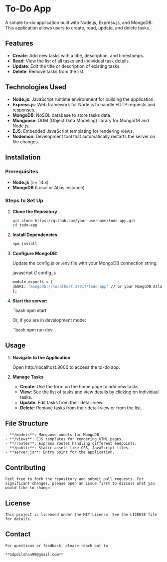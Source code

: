 # To-Do App

A simple to-do application built with Node.js, Express.js, and MongoDB. This application allows users to create, read, update, and delete tasks.

## Features

- **Create**: Add new tasks with a title, description, and timestamps.
- **Read**: View the list of all tasks and individual task details.
- **Update**: Edit the title or description of existing tasks.
- **Delete**: Remove tasks from the list.

## Technologies Used

- **Node.js**: JavaScript runtime environment for building the application.
- **Express.js**: Web framework for Node.js to handle HTTP requests and responses.
- **MongoDB**: NoSQL database to store tasks data.
- **Mongoose**: ODM (Object Data Modeling) library for MongoDB and Node.js.
- **EJS**: Embedded JavaScript templating for rendering views.
- **Nodemon**: Development tool that automatically restarts the server on file changes.

## Installation

### Prerequisites

- **Node.js** (>= 14.x)
- **MongoDB** (Local or Atlas instance)

### Steps to Set Up

1. **Clone the Repository**

   ```bash
   git clone https://github.com/your-username/todo-app.git
   cd todo-app

2. **Install Dependencies**

    ```bash
    npm install

3. **Configure MongoDB:**

    Update the config.js or .env file with your MongoDB connection string:

    javascript
    // config.js

    ```bash
    module.exports = {
    dbURI: 'mongodb://localhost:27017/todo-app' // or your MongoDB Atlas connection string
    };

4. **Start the server:**

    ``bash
    npm start

    Or, if you are in development mode:

    ``bash
    npm run dev

## Usage

1. **Navigate to the Application**

    Open http://localhost:8000 to access the to-do app.

2.  **Manage Tasks**
    
    - **Create**: Use the form on the home page to add new tasks.
    - **View**: See the list of tasks and view details by clicking on individual tasks.
    - **Update**: Edit tasks from their detail view.
    - **Delete**: Remove tasks from their detail view or from the list.

## File Structure
    
    - **/models**: Mongoose models for MongoDB.
    - **/views**: EJS templates for rendering HTML pages.
    - **/routes**: Express routes handling different endpoints.
    - **/public**: Static assets like CSS, JavaScript files.
    - **server.js**: Entry point for the application.

## Contributing
    Feel free to fork the repository and submit pull requests. For significant changes, please open an issue first to discuss what you would like to change.

## License

    This project is licensed under the MIT License. See the LICENSE file for details.

## Contact
    For questions or feedback, please reach out to 

    **Sdpdilshan99@gmail.com**